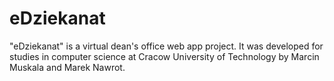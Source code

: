# eDziekanat
"eDziekanat" is a virtual dean's office web app project. It was developed for studies in computer science at Cracow University of Technology by Marcin Muskala and Marek Nawrot.
